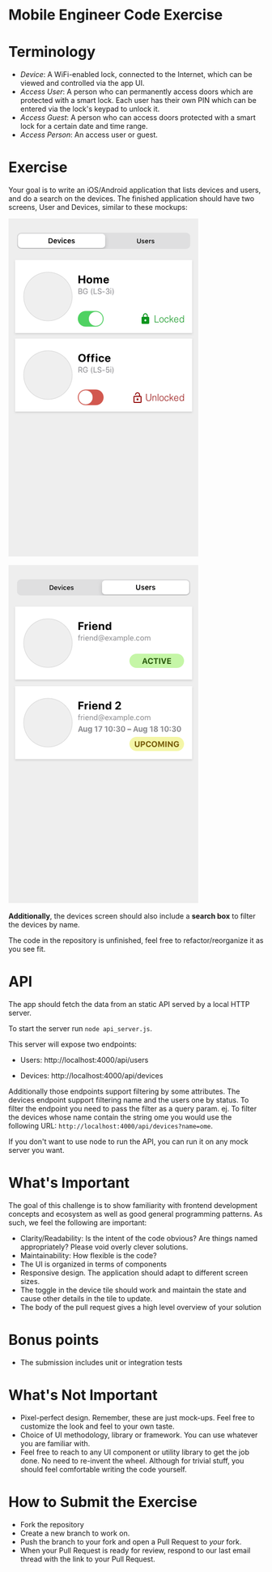 # Mobile Engineer Code Exercise

# Terminology

- _Device_: A WiFi-enabled lock, connected to the Internet, which can be viewed
  and controlled via the app UI.
- _Access User_: A person who can permanently access doors which are protected
  with a smart lock. Each user has their own PIN which can be entered via the
  lock's keypad to unlock it.
- _Access Guest_: A person who can access doors protected with a smart lock for
  a certain date and time range.
- _Access Person_: An access user or guest.

# Exercise

Your goal is to write an iOS/Android application that lists devices and users,
and do a search on the devices. The finished application should
have two screens, User and Devices, similar to these mockups:

![Devices](./Devices.png)

![Users](./Users.png)

**Additionally**, the devices screen should also include a **search box** to filter the devices
by name.

The code in the repository is unfinished, feel free to refactor/reorganize it as
you see fit.

# API

The app should fetch the data from an static API served by a local HTTP server.

To start the server run `node api_server.js`.

This server will expose two endpoints:

- Users: http://localhost:4000/api/users

- Devices: http://localhost:4000/api/devices

Additionally those endpoints support filtering by some attributes. The devices
endpoint support filtering name and the users one by status. To filter the
endpoint you need to pass the filter as a query param. ej. To filter the devices
whose name contain the string ome you would use the following URL:
`http://localhost:4000/api/devices?name=ome`.

If you don't want to use node to run the API, you can run it on any mock server you want.

# What's Important

The goal of this challenge is to show familiarity with frontend
development concepts and ecosystem as well as good general programming
patterns. As such, we feel the following are important:

- Clarity/Readability: Is the intent of the code obvious? Are things named
  appropriately? Please void overly clever solutions.
- Maintainability: How flexible is the code?
- The UI is organized in terms of components
- Responsive design. The application should adapt to different screen sizes.
- The toggle in the device tile should work and maintain the state and cause
  other details in the tile to update.
- The body of the pull request gives a high level overview of your solution

# Bonus points

- The submission includes unit or integration tests

# What's Not Important

- Pixel-perfect design. Remember, these are just mock-ups. Feel free to
  customize the look and feel to your own taste.
- Choice of UI methodology, library or framework. You can use whatever you are
  familiar with.
- Feel free to reach to any UI component or utility library to get the job done.
  No need to re-invent the wheel. Although for trivial stuff, you should feel
  comfortable writing the code yourself.

# How to Submit the Exercise

- Fork the repository
- Create a new branch to work on.
- Push the branch to your fork and open a Pull Request to *your* fork.
- When your Pull Request is ready for review, respond to our last email thread
  with the link to your Pull Request.


[running-on-device]: https://reactnative.dev/docs/running-on-device
